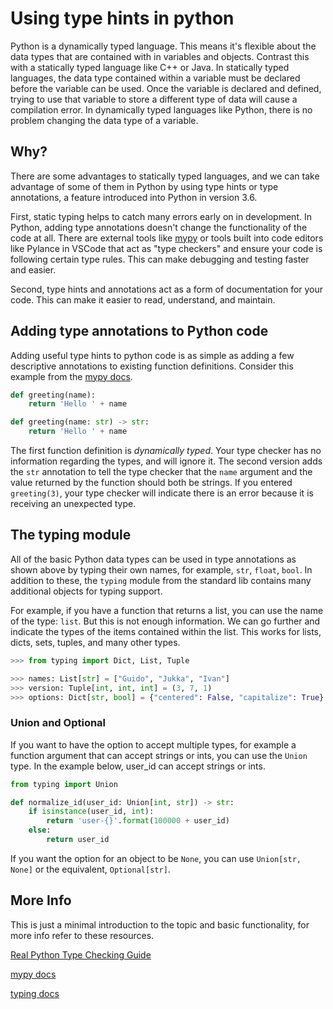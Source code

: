 # Using type hints in python

Python is a dynamically typed language. This means it's flexible about the data types that are contained with in variables and objects. Contrast this with a statically typed language like C++ or Java. In statically typed languages, the data type contained within a variable must be declared before the variable can be used. Once the variable is declared and defined, trying to use that variable to store a different type of data will cause a compilation error. In dynamically typed languages like Python, there is no problem changing the data type of a variable.

## Why?

There are some advantages to statically typed languages, and we can take advantage of some of them in Python by using type hints or type annotations, a feature introduced into Python in version 3.6.

First, static typing helps to catch many errors early on in development. In Python, adding type annotations doesn't change the functionality of the code at all. There are external tools like [mypy](http://mypy-lang.org/) or tools built into code editors like Pylance in VSCode that act as "type checkers" and ensure your code is following certain type rules. This can make debugging and testing faster and easier. 

Second, type hints and annotations act as a form of documentation for your code. This can make it easier to read, understand, and maintain.

## Adding type annotations to Python code

Adding useful type hints to python code is as simple as adding a few descriptive annotations to existing function definitions. Consider this example from the [mypy docs](https://mypy.readthedocs.io/en/latest/getting_started.html).

```python
def greeting(name):
    return 'Hello ' + name

def greeting(name: str) -> str:
    return 'Hello ' + name
```

The first function definition is *dynamically typed*. Your type checker has no information regarding the types, and will ignore it. The second version adds the `str` annotation to tell the type checker that the `name` argument and the value returned by the function should both be strings. If you entered `greeting(3)`, your type checker will indicate there is an error because it is receiving an unexpected type.

## The typing module

All of the basic Python data types can be used in type annotations as shown above by typing their own names, for example, `str`, `float`, `bool`. In addition to these, the `typing` module from the standard lib contains many additional objects for typing support.

For example, if you have a function that returns a list, you can use the name of the type: `list`. But this is not enough information. We can go further and indicate the types of the items contained within the list. This works for lists, dicts, sets, tuples, and many other types.

```python
>>> from typing import Dict, List, Tuple

>>> names: List[str] = ["Guido", "Jukka", "Ivan"]
>>> version: Tuple[int, int, int] = (3, 7, 1)
>>> options: Dict[str, bool] = {"centered": False, "capitalize": True}
```

### Union and Optional

If you want to have the option to accept multiple types, for example a function argument that can accept strings or ints, you can use the `Union` type. In the example below, user_id can accept strings or ints.

```python
from typing import Union

def normalize_id(user_id: Union[int, str]) -> str:
    if isinstance(user_id, int):
        return 'user-{}'.format(100000 + user_id)
    else:
        return user_id
```

If you want the option for an object to be `None`, you can use `Union[str, None]` or the equivalent, `Optional[str]`.

## More Info
This is just a minimal introduction to the topic and basic functionality, for more info refer to these resources.

[Real Python Type Checking Guide](https://realpython.com/python-type-checking/#functions-without-return-values)

[mypy docs](https://mypy.readthedocs.io/en/latest/introduction.html)

[typing docs](https://docs.python.org/3/library/typing.tml#corresponding-to-collections-in-collections-abc)